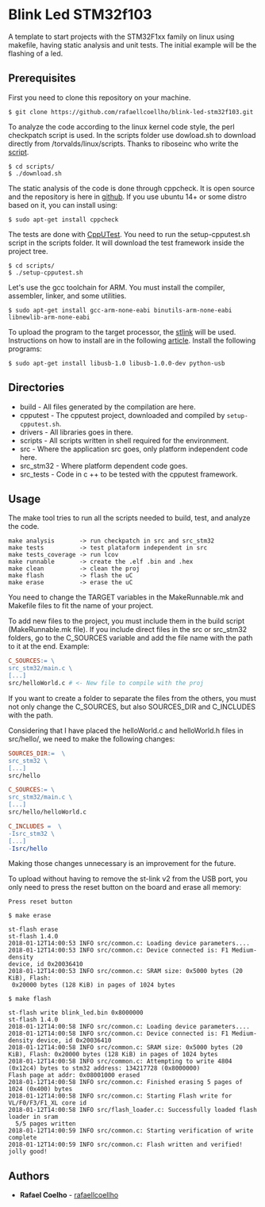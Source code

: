 # Blink Led STM32f103

A template to start projects with the STM32F1xx family on linux using makefile,
having static analysis and unit tests. The initial example will be the flashing
of a led.

## Prerequisites

First you need to clone this repository on your machine.

```
$ git clone https://github.com/rafaellcoellho/blink-led-stm32f103.git
```

To analyze the code according to the linux kernel code style, the perl
checkpatch script is used. In the scripts folder use dowload.sh to download
directly from /torvalds/linux/scripts. Thanks to riboseinc who write the
[script](https://github.com/riboseinc/checkpatch).

```
$ cd scripts/
$ ./download.sh
```

The static analysis of the code is done through cppcheck. It is open source and
the repository is here in [github](https://github.com/danmar/cppcheck). If you
use ubuntu 14+ or some distro based on it, you can install using:

```
$ sudo apt-get install cppcheck
```

The tests are done with [CppUTest](https://github.com/cpputest/cpputest). You
need to run the setup-cpputest.sh script in the scripts folder. It will
download the test framework inside the project tree.

```
$ cd scripts/
$ ./setup-cpputest.sh
```
Let's use the gcc toolchain for ARM. You must install the compiler, assembler,
linker, and some utilities.

```
$ sudo apt-get install gcc-arm-none-eabi binutils-arm-none-eabi libnewlib-arm-none-eabi
```

To upload the program to the target processor, the
[stlink](https://github.com/texane/stlink) will be used. Instructions on how to
install are in the following
[article](https://github.com/texane/stlink/blob/master/doc/compiling.md).
Install the following programs:

```
$ sudo apt-get install libusb-1.0 libusb-1.0.0-dev python-usb
```

## Directories

- build - All files generated by the compilation are here.
- cpputest - The cpputest project, downloaded and compiled by
`setup-cpputest.sh`.
- drivers - All libraries goes in there.
- scripts - All scripts written in shell required for the environment.
- src - Where the application src goes, only platform independent code here.
- src_stm32 - Where platform dependent code goes.
- src_tests - Code in c ++ to be tested with the cpputest framework.

## Usage

The make tool tries to run all the scripts needed to build, test, and analyze
the code.

```
make analysis       -> run checkpatch in src and src_stm32
make tests          -> test plataform independent in src
make tests_coverage -> run lcov
make runnable       -> create the .elf .bin and .hex
make clean          -> clean the proj
make flash          -> flash the uC
make erase          -> erase the uC
```

You need to change the TARGET variables in the MakeRunnable.mk and Makefile
files to fit the name of your project.

To add new files to the project, you must include them in the build script
(MakeRunnable.mk file). If you include direct files in the src or src_stm32
folders, go to the C_SOURCES variable and add the file name with the path to
it at the end. Example:

```makefile
C_SOURCES:= \
src_stm32/main.c \
[...]
src/helloWorld.c # <- New file to compile with the proj
```

If you want to create a folder to separate the files from the others, you must
not only change the C_SOURCES, but also SOURCES_DIR and C_INCLUDES with the
path.

Considering that I have placed the helloWorld.c and helloWorld.h files in
src/hello/, we need to make the following changes:

```makefile
SOURCES_DIR:=  \
src_stm32 \
[...]
src/hello
```

```makefile
C_SOURCES:= \
src_stm32/main.c \
[...]
src/hello/helloWorld.c
```

```makefile
C_INCLUDES =  \
-Isrc_stm32 \
[...]
-Isrc/hello
```

Making those changes unnecessary is an improvement for the future.

To upload without having to remove the st-link v2 from the USB port, you only
need to press the reset button on the board and erase all memory:

```
Press reset button

$ make erase

st-flash erase
st-flash 1.4.0
2018-01-12T14:00:53 INFO src/common.c: Loading device parameters....
2018-01-12T14:00:53 INFO src/common.c: Device connected is: F1 Medium-density
device, id 0x20036410
2018-01-12T14:00:53 INFO src/common.c: SRAM size: 0x5000 bytes (20 KiB), Flash:
 0x20000 bytes (128 KiB) in pages of 1024 bytes

$ make flash

st-flash write blink_led.bin 0x8000000
st-flash 1.4.0
2018-01-12T14:00:58 INFO src/common.c: Loading device parameters....
2018-01-12T14:00:58 INFO src/common.c: Device connected is: F1 Medium-density device, id 0x20036410
2018-01-12T14:00:58 INFO src/common.c: SRAM size: 0x5000 bytes (20 KiB), Flash: 0x20000 bytes (128 KiB) in pages of 1024 bytes
2018-01-12T14:00:58 INFO src/common.c: Attempting to write 4804 (0x12c4) bytes to stm32 address: 134217728 (0x8000000)
Flash page at addr: 0x08001000 erased
2018-01-12T14:00:58 INFO src/common.c: Finished erasing 5 pages of 1024 (0x400) bytes
2018-01-12T14:00:58 INFO src/common.c: Starting Flash write for VL/F0/F3/F1_XL core id
2018-01-12T14:00:58 INFO src/flash_loader.c: Successfully loaded flash loader in sram
  5/5 pages written
2018-01-12T14:00:59 INFO src/common.c: Starting verification of write complete
2018-01-12T14:00:59 INFO src/common.c: Flash written and verified! jolly good!
```


## Authors

* **Rafael Coelho** - [rafaellcoellho](https://github.com/rafaellcoellho)
